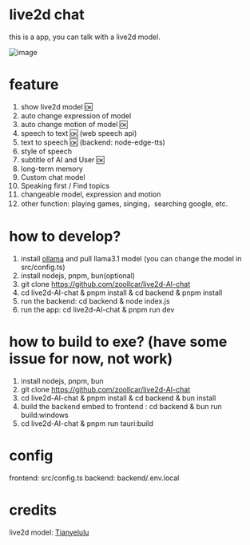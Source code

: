 # live2d chat

this is a app, you can talk with a live2d model.

![image](https://github.com/user-attachments/assets/d5185348-a251-4ff8-aa3e-e2ffcaa03bed)


# feature

1. show live2d model 🆗
2. auto change expression of model
3. auto change motion of model 🆗
4. speech to text 🆗 (web speech api) 
5. text to speech 🆗 (backend: node-edge-tts) 
6. style of speech
7. subtitle of AI and User 🆗
8. long-term memory
9. Custom chat model
10. Speaking first / Find topics
11. changeable model, expression and motion
12. other function: playing games, singing，searching google, etc.

# how to develop?

1. install [ollama](https://ollama.com/) and pull llama3.1 model (you can change the model in src/config.ts)
2. install nodejs, pnpm, bun(optional)
3. git clone https://github.com/zoollcar/live2d-AI-chat
4. cd live2d-AI-chat & pnpm install & cd backend & pnpm install
5. run the backend: cd backend & node index.js
6. run the app: cd live2d-AI-chat & pnpm run dev

# how to build to exe? (have some issue for now, not work)

1. install nodejs, pnpm, bun
2. git clone https://github.com/zoollcar/live2d-AI-chat
3. cd live2d-AI-chat & pnpm install & cd backend & bun install
4. build the backend embed to frontend : cd backend & bun run build:windows
5. cd live2d-AI-chat & pnpm run tauri:build

# config

frontend: src/config.ts
backend: backend/.env.local


# credits
live2d model: [Tianyelulu](https://tianyelulu.booth.pm)
